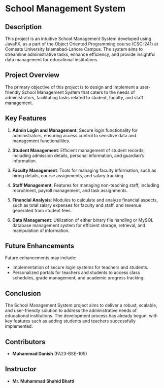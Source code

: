 # School Management System

## Description

This project is an intuitive School Management System developed using JavaFX, as a part of the Object Oriented Programming course (CSC-241) at Comsats University Islamabad-Lahore Campus. The system aims to streamline administrative tasks, enhance efficiency, and provide insightful data management for educational institutions.

## Project Overview

The primary objective of this project is to design and implement a user-friendly School Management System that caters to the needs of administrators, facilitating tasks related to student, faculty, and staff management.

## Key Features

1. **Admin Login and Management**: Secure login functionality for administrators, ensuring access control to sensitive data and management functionalities.

2. **Student Management**: Efficient management of student records, including admission details, personal information, and guardian’s information.

3. **Faculty Management**: Tools for managing faculty information, such as hiring details, course assignments, and salary tracking.

4. **Staff Management**: Features for managing non-teaching staff, including recruitment, payroll management, and task assignments.

5. **Financial Analysis**: Modules to calculate and analyze financial aspects, such as total salary expenses for faculty and staff, and revenue generated from student fees.

6. **Data Management**: Utilization of either binary file handling or MySQL database management system for efficient storage, retrieval, and manipulation of information.

## Future Enhancements

Future enhancements may include:

- Implementation of secure login systems for teachers and students.
- Personalized portals for teachers and students to access class schedules, grade management, and academic progress tracking.

## Conclusion

The School Management System project aims to deliver a robust, scalable, and user-friendly solution to address the administrative needs of educational institutions. The development process has already begun, with key features such as adding students and teachers successfully implemented.

## Contributors
- **Muhammad Danish** (FA23-BSE-105)

## Instructor

- **Mr. Muhammad Shahid Bhatti**
